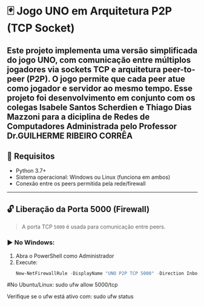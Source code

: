# 🃏 Jogo UNO em Arquitetura P2P (TCP Socket)

Este projeto implementa uma versão simplificada do jogo UNO, com comunicação entre múltiplos jogadores via sockets TCP e arquitetura **peer-to-peer (P2P)**. O jogo permite que cada peer atue como jogador e servidor ao mesmo tempo.
Esse projeto foi desenvolvimento em conjunto com os colegas Isabele Santos Scherdien e Thiago Dias Mazzoni para a diciplina de Redes de Computadores Administrada pelo Professor Dr.GUILHERME RIBEIRO CORRÊA
---

## 🚀 Requisitos

- Python 3.7+
- Sistema operacional: Windows ou Linux (funciona em ambos)
- Conexão entre os peers permitida pela rede/firewall

---

## 🔓 Liberação da Porta 5000 (Firewall)

> A porta TCP `5000` é usada para comunicação entre peers.

### ▶️ No Windows:

1. Abra o PowerShell como Administrador
2. Execute:
   ```powershell
   New-NetFirewallRule -DisplayName "UNO P2P TCP 5000" -Direction Inbound -LocalPort 5000 -Protocol TCP -Action Allow
#No Ubuntu/Linux:
sudo ufw allow 5000/tcp

Verifique se o ufw está ativo com:
sudo ufw status
